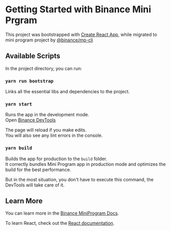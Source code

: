 # Getting Started with Binance Mini Prgram

This project was bootstrapped with [Create React App](https://github.com/facebook/create-react-app), while migrated to mini program project by [@binance/mp-cli](https://www.npmjs.com/package/@binance/mp-cli)

## Available Scripts

In the project directory, you can run:

### `yarn run bootstrap`

Links all the essential libs and dependencies to the project.

### `yarn start`

Runs the app in the development mode.\
Open [Binance DevTools](https://developers.binance.com/docs/mini-program/ide)

The page will reload if you make edits.\
You will also see any lint errors in the console.


### `yarn build`

Builds the app for production to the `build` folder.\
It correctly bundles Mini Program app in production mode and optimizes the build for the best performance.

But in the most situation, you don't have to execute this command, the DevTools will take care of it.


## Learn More

You can learn more in the [Binance MiniProgram Docs](https://developers.binance.com/docs/mini-program/quick-start).

To learn React, check out the [React documentation](https://reactjs.org/).
